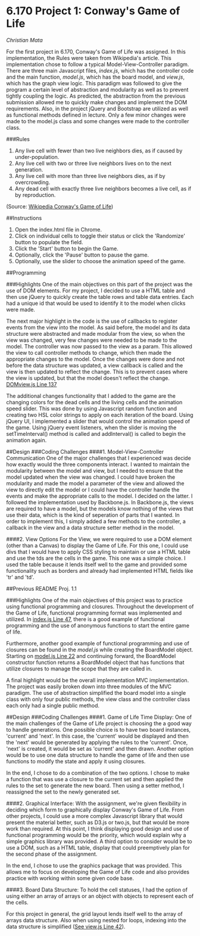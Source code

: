 6.170 Project 1: Conway's Game of Life
=====
*Christian Mata*

For the first project in 6.170, Conway's Game of Life was assigned. In this implementation, the Rules were taken from Wikipedia's article. This implementation chose to follow a typical Model-View-Controller paradigm. There are three main Javascript files, *index.js*, which has the controller code and the main function, *model.js*, which has the board model, and *view.js*, which has the graph view logic. This paradigm was followed to give the program a certain level of abstraction and modularity as well as to prevent tightly coupling the logic. As predicted, the abstraction from the previous submission allowed me to quickly make changes and implement the DOM requirements. Also, in the project jQuery and Bootstrap are utilized as well as functional methods defined in lecture. Only a few minor changes were made to the model.js class and some changes were made to the controller class. 

###Rules

1. Any live cell with fewer than two live neighbors dies, as if caused by under-population.
2. Any live cell with two or three live neighbors lives on to the next generation.
3. Any live cell with more than three live neighbors dies, as if by overcrowding.
4. Any dead cell with exactly three live neighbors becomes a live cell, as if by reproduction.

(Source: [ Wikipedia Conway's Game of Life])

##Instructions
1. Open the index.html file in Chrome. 
2. Click on individual cells to toggle their status or click the 'Randomize' button to populate the field. 
3. Click the 'Start' button to begin the Game. 
4. Optionally, click the 'Pause' button to pause the game.
5. Optionally, use the slider to choose the animation speed of the game.

##Programming

###Highlights
One of the main objectives on this part of the project was the use of DOM elements. For my project, I decided to use a HTML table and then use jQuery to quickly create the table rows and table data entries. Each had a unique id that would be used to identify it to the model when clicks were made. 

The next major highlight in the code is the use of callbacks to register events from the view into the model. As said before, the model and its data structure were abstracted and made modular from the view, so when the view was changed, very few changes were needed to be made to the model. The controller was now passed to the view as a param. This allowed the view to call controller methods to change, which then made the appropriate changes to the model. Once the changes were done and not before the data structure was updated, a view callback is called and the view is then updated to reflect the change. This is to prevent cases where the view is updated, but that the model doesn't reflect the change. [DOMview.js Line 137]

The additional changes functionality that I added to the game are the changing colors for the dead cells and the living cells and the animation speed slider. This was done by using Javascript random function and creating two HSL color strings to apply on each iteration of the board. Using jQuery UI, I implemented a slider that would control the animation speed of the game. Using jQuery event listeners, when the slider is moving the setTimeInterval() method is called and addInterval() is called to begin the animation again. 

##Design 
###Coding Challenges
####1. Model-View-Controller Communication
One of the major challenges that I experienced was decide how exactly would the three components interact. I wanted to maintain the modularity between the model and view, but I needed to ensure that the model updated when the view was changed. I could have broken the modularity and made the model a parameter of the view and allowed the view to directly edit the model or I could have the controller handle the events and make the appropriate calls to the model. I decided on the latter. I followed the implementation used by Backbone.js. In Backbone.js, the views are required to have a model, but the models know nothing of the views that use their data, which is the kind of seperation of parts that I wanted. In order to implement this, I simply added a few methods to the controller, a callback in the view and a data structure setter method in the model.

####2. View Options
For the View, we were required to use a DOM element (other than a Canvas) to display the Game of Life. For this one, I could use divs that I would have to apply CSS styling to maintain or use a HTML table and use the tds are the cells in the game. This one was a simple choice. I used the table because it lends itself well to the game and provided some functionality such as borders and already had implemented HTML fields like 'tr' and 'td'.

##Previous README Proj. 1.1

###Highlights
One of the main objectives of this project was to practice using functional programming and closures. Throughout the development of the Game of Life, functional programming format was implemented and utilized. In [index.js Line 47], there is a good example of functional programming and the use of anonymous functions to start the entire game of life. 

Furthermore, another good example of functional programming and use of closures can be found in the *model.js* while creating the BoardModel object. Starting on [model.js Line 22] and continuing forward, the BoardModel constructor function returns a BoardModel object that has functions that utilize closures to manage the scope that they are called in. 

A final highlight would be the overall implementation MVC implementation. The project was easily broken down into three modules of the MVC paradigm. The use of abstraction simplified the board model into a single class with only four public methods, the view class and the controller class each only had a single public method.

##Design 
###Coding Challenges
####1. Game of Life Time Display: 
One of the main challenges of the Game of Life project is choosing the a good way to handle generations. One possible choice is to have two board instances, 'current' and 'next'. In this case, the 'current' would be displayed and then the 'next' would be generated by applying the rules to the 'current'. Once, 'next' is created, it would be set as 'current' and then drawn. 
Another option would be to use one data structure to handle the game of life and then use functions to modify the state and apply it using closures.

In the end, I chose to do a combination of the two options. I chose to make a function that was use a closure to the current set and then applied the rules to the set to generate the new board. Then using a setter method, I reassigned the set to the newly generated set.

####2. Graphical Interface: 
With the assignment, we're given flexibility in deciding which form to graphically display Conway's Game of Life. From other projects, I could use a more complex Javascript library that would present the material better, such as D3.js or two.js, but that would be more work than required. At this point, I think displaying good design and use of functional programming would be the priority, which would explain why a simple graphics library was provided. A third option to consider would be to use a DOM, such as a HTML table, display that could preemptively plan for the second phase of the assignment.

In the end, I chose to use the graphics package that was provided. This allows me to focus on developing the Game of Life code and also provides practice with working within some given code base. 

####3. Board Data Structure: 
To hold the cell statuses, I had the option of using either an array of arrays or an object with objects to represent each of the cells. 

For this project in general, the grid layout lends itself well to the array of arrays data structure. Also when using nested for loops, indexing into the data structure is simplified ([See view.js Line 42]).

[ Wikipedia Conway's Game of Life]:http://en.wikipedia.org/wiki/Conway's_Game_of_Life
[DOMview.js Line 137]:https://github.com/6170-fa14/cmata_proj1/blob/master/DOMview.js#L137

[index.js Line 47]: https://github.com/6170-fa14/cmata_proj1/blob/master/index.js#L47
[model.js Line 22]: https://github.com/6170-fa14/cmata_proj1/blob/master/model.js#L22
[See view.js Line 42]:https://github.com/6170-fa14/cmata_proj1/blob/master/view.js#L42
